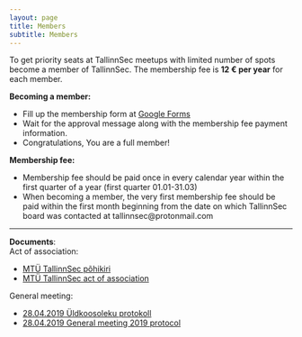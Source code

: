 ```yaml
---
layout: page
title: Members
subtitle: Members
---
```


<p>To get priority seats at TallinnSec meetups with limited number of spots become a member of TallinnSec. The membership fee is <b>12 € per year</b> for each member.
<br>

<div>
<b>Becoming a member:</b>
 <ul>
    <li>
        Fill up the membership form at <a href="https://goo.gl/forms/W9Qs6bCGHmu5PR5I3">Google Forms</a>
    </li>
    <li>
        Wait for the approval message along with the membership fee payment information.
    </li>
    <li>Congratulations, You are a full member!</li>
 </ul>
</div>

<div>
<b>Membership fee:</b>
 <ul>
    <li>
       Membership fee should be paid once in every calendar year within the first quarter of a year (first quarter 01.01-31.03)
    </li>
    <li>
        When becoming a member, the very first membership fee should be paid within the first month beginning from the date on which TallinnSec board was contacted at tallinnsec@protonmail.com
    </li>
  </ul>
</div>
</p>
<hr>

<div>
<div><b>Documents</b>:</div>
Act of association:<br>
<ul>
    <li><a href="/docs/Põhikiri.pdf">MTÜ TallinnSec põhikiri</a></li>
    <li><a href="/docs/ArticleofAssociation.pdf">MTÜ TallinnSec act of association</a></li>
</ul>

General meeting:<br>
<ul>
    <li><a href="/docs/gen2019_EST.pdf">28.04.2019 Üldkoosoleku protokoll</a></li>
    <li><a href="/docs/gen2019_ENG.pdf">28.04.2019 General meeting 2019 protocol</a></li>
</ul>

</div>